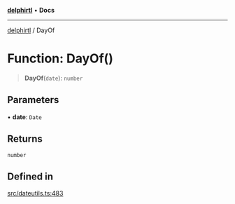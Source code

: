 [**delphirtl**](../README.md) • **Docs**

***

[delphirtl](../globals.md) / DayOf

# Function: DayOf()

> **DayOf**(`date`): `number`

## Parameters

• **date**: `Date`

## Returns

`number`

## Defined in

[src/dateutils.ts:483](https://github.com/chuacw/delphirtl/blob/05c2ea653decdb53a49ed6866b6aa0d956ef8b01/src/dateutils.ts#L483)
